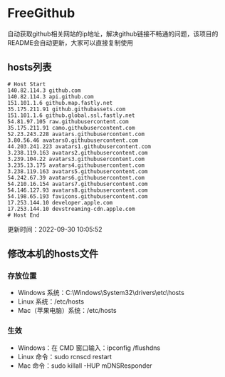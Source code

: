 # FreeGithub
自动获取github相关网站的ip地址，解决github链接不畅通的问题，该项目的README会自动更新，大家可以直接复制使用

## hosts列表
```base
# Host Start
140.82.114.3 github.com
140.82.114.3 api.github.com
151.101.1.6 github.map.fastly.net
35.175.211.91 github.githubassets.com
151.101.1.6 github.global.ssl.fastly.net
54.81.97.105 raw.githubusercontent.com
35.175.211.91 camo.githubusercontent.com
52.23.243.228 avatars.githubusercontent.com
3.80.56.46 avatars0.githubusercontent.com
44.203.241.223 avatars1.githubusercontent.com
3.238.119.163 avatars2.githubusercontent.com
3.239.104.22 avatars3.githubusercontent.com
3.235.13.175 avatars4.githubusercontent.com
3.238.119.163 avatars5.githubusercontent.com
54.242.67.39 avatars6.githubusercontent.com
54.210.16.154 avatars7.githubusercontent.com
54.146.127.93 avatars8.githubusercontent.com
54.198.65.193 favicons.githubusercontent.com
17.253.144.10 developer.apple.com
17.253.144.10 devstreaming-cdn.apple.com
# Host End
```

更新时间：2022-09-30 10:05:52

## 修改本机的hosts文件
### 存放位置
* Windows 系统：C:\Windows\System32\drivers\etc\hosts
* Linux 系统：/etc/hosts
* Mac（苹果电脑）系统：/etc/hosts

### 生效
* Windows：在 CMD 窗口输入：ipconfig /flushdns
* Linux 命令：sudo rcnscd restart
* Mac 命令：sudo killall -HUP mDNSResponder